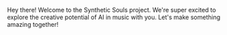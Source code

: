 Hey there! Welcome to the Synthetic Souls project. We're super excited to explore the creative potential of AI in music with you. Let's make something amazing together!
